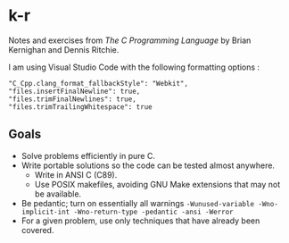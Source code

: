 # k-r

Notes and exercises from _The C Programming Language_ by Brian Kernighan and Dennis Ritchie.

I am using Visual Studio Code with the following formatting options :

```
"C_Cpp.clang_format_fallbackStyle": "Webkit",
"files.insertFinalNewline": true,
"files.trimFinalNewlines": true,
"files.trimTrailingWhitespace": true
```

## Goals

- Solve problems efficiently in pure C.
- Write portable solutions so the code can be tested almost anywhere.
  - Write in ANSI C (C89).
  - Use POSIX makefiles, avoiding GNU Make extensions that may not be available.
- Be pedantic; turn on essentially all warnings `-Wunused-variable -Wno-implicit-int -Wno-return-type -pedantic -ansi -Werror`
- For a given problem, use only techniques that have already been covered.
